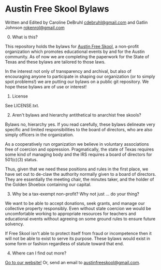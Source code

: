 Austin Free Skool Bylaws
===

Written and Edited by Caroline DeBruhl <cdebruhl@gmail.com> and Gatlin Johnson
<rokenrol@gmail.com>

0. What is this?

This repository holds the bylaws for [Austin Free Skool][1], a non-profit
organization which promotes educational events by and for the Austin community.
As of now we are completing the paperwork for the State of Texas and these
bylaws are tailored to those laws.

In the interest not only of transparency and archival, but also of encouraging
anyone to participate in shaping our organization (or to simply spot problems!)
we are putting our bylaws on a public git repository. We hope these bylaws are
of use or interest!

1. License

See LICENSE.txt.

2. Aren't bylaws and hierarchy antithetical to anarchist free skools?

Bylaws no, hierarchy yes. If you read carefully, these bylaws delineate very
specific and limited responsibilities to the board of directors, who are also
simply officers in the organization.

As a cooperatively run organization we believe in voluntary associations free
of coercion and oppression. Pragmatically, the state of Texas requires some
kind of managing body and the IRS requires a board of directors for 501(c)(3)
status.

Thus, given that we need these positions and rules in the first place, we have
set out to de-claw the authority normally given to a board of directors. They
are essentially the meeting chair, the minutes taker, and the holder of the
Golden Shoebox containing our capital.

3. Why be a tax-exempt non-profit? Why not just ... do your thing?

We want to be able to accept donations, seek grants, and manage our collective
property responsibly. Even without state coercion we would be uncomfortable
working to appropriate resources for teachers and educational events without
agreeing on some ground rules to ensure future solvency.

If Free Skool isn't able to protect itself from fraud or incompetence then it
will not be able to exist to serve its purpose. These bylaws would exist in
some form or fashion regardless of statute toward that end.


4. Where can I find out more?

[Go to our website!][1] Or, send an email to <austinfreeskool@gmail.com>.

[1]: http://austinfreeskool.wordpress.com
